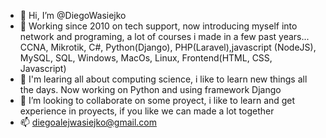 - 👋 Hi, I’m @DiegoWasiejko
- 👀 Working since 2010 on tech support, now introducing myself into network and programing, a lot of courses i made in a few past years... CCNA, Mikrotik, C#, Python(Django), PHP(Laravel),javascript (NodeJS), MySQL, SQL, Windows, MacOs, Linux, Frontend(HTML, CSS, Javascript)
- 🌱 I'm learing all about computing science, i like to learn new things all the days. Now working on Python and using framework Django
- 💞️ I’m looking to collaborate on some proyect, i like to learn and get experience in proyects, if you like we can made a lot together
- 📫 diegoalejwasiejko@gmail.com 

<!---
DiegoWasiejko/DiegoWasiejko is a ✨ special ✨ repository because its `README.md` (this file) appears on your GitHub profile.
You can click the Preview link to take a look at your changes.
--->
